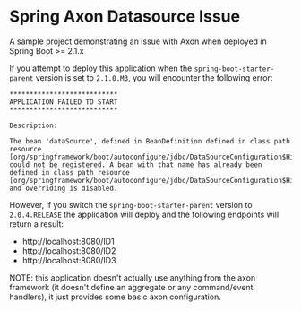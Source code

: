 # Spring Axon Datasource Issue

A sample project demonstrating an issue with Axon when deployed in Spring Boot >= 2.1.x 

If you attempt to deploy this application when the `spring-boot-starter-parent` version is set to `2.1.0.M3`, you 
will encounter the following error:

```
***************************
APPLICATION FAILED TO START
***************************

Description:

The bean 'dataSource', defined in BeanDefinition defined in class path resource 
[org/springframework/boot/autoconfigure/jdbc/DataSourceConfiguration$Hikari.class], 
could not be registered. A bean with that name has already been defined in class path resource 
[org/springframework/boot/autoconfigure/jdbc/DataSourceConfiguration$Hikari.class] and overriding is disabled.
```

However, if you switch the `spring-boot-starter-parent` version to `2.0.4.RELEASE` the application will 
deploy and the following endpoints will return a result:

* http://localhost:8080/ID1
* http://localhost:8080/ID2
* http://localhost:8080/ID3

NOTE: this application doesn't actually use anything from the axon framework (it doesn't define an aggregate 
or any command/event handlers), it just provides some basic axon configuration.
